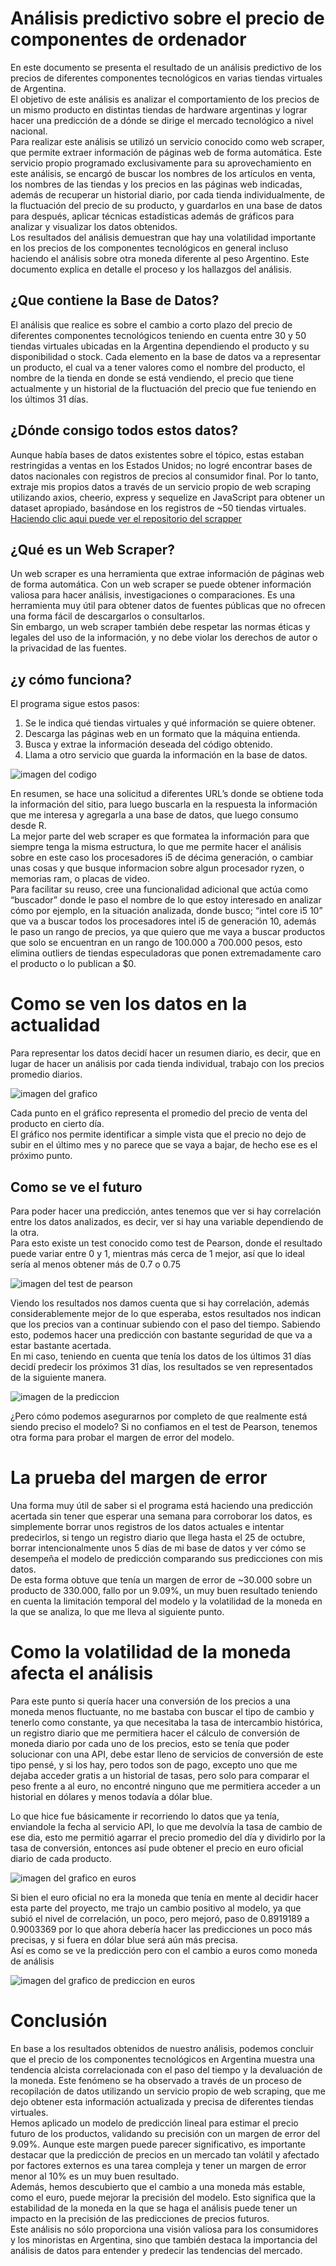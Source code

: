 # Análisis predictivo sobre el precio de componentes de ordenador


En este documento se presenta el resultado de un análisis predictivo de
los precios de diferentes componentes tecnológicos en varias tiendas
virtuales de Argentina. <br>
El objetivo de este análisis es analizar el comportamiento de los precios
de un mismo producto en distintas tiendas de hardware argentinas y
lograr hacer una predicción de a dónde se dirige el mercado tecnológico
a nivel nacional.<br>
Para realizar este análisis se utilizó un servicio conocido como web
scraper, que permite extraer información de páginas web de forma
automática. Este servicio propio programado exclusivamente para su
aprovechamiento en este análisis, se encargó de buscar los nombres de
los artículos en venta, los nombres de las tiendas y los precios en las
páginas web indicadas, además de recuperar un historial diario, por
cada tienda individualmente, de la fluctuación del precio de su producto,
y guardarlos en una base de datos para después, aplicar técnicas
estadísticas además de gráficos para analizar y visualizar los datos
obtenidos.<br>
Los resultados del análisis demuestran que hay una volatilidad
importante en los precios de los componentes tecnológicos en general
incluso haciendo el análisis sobre otra moneda diferente al peso
Argentino. Este documento explica en detalle el proceso y los hallazgos
del análisis.


## ¿Que contiene la Base de Datos?
El análisis que realice es sobre el cambio a corto plazo del precio de
diferentes componentes tecnológicos teniendo en cuenta entre 30 y 50
tiendas virtuales ubicadas en la Argentina dependiendo el producto y su
disponibilidad o stock. Cada elemento en la base de datos va a
representar un producto, el cual va a tener valores como el nombre del
producto, el nombre de la tienda en donde se está vendiendo, el precio
que tiene actualmente y un historial de la fluctuación del precio que fue
teniendo en los últimos 31 días.


## ¿Dónde consigo todos estos datos?
Aunque había bases de datos existentes sobre el tópico, estas estaban
restringidas a ventas en los Estados Unidos; no logré encontrar bases
de datos nacionales con registros de precios al consumidor final. Por lo
tanto, extraje mis propios datos a través de un servicio propio de web
scraping utilizando axios, cheerio, express y sequelize en JavaScript
para obtener un dataset apropiado, basándose en los registros de ~50
tiendas virtuales. [Haciendo clic aqui puede ver el repositorio del scrapper](https://github.com/valentinoarballo/WebScraperAxios)


## ¿Qué es un Web Scraper?
Un web scraper es una herramienta que extrae información de páginas
web de forma automática. Con un web scraper se puede obtener
información valiosa para hacer análisis, investigaciones o comparaciones.
Es una herramienta muy útil para obtener datos de fuentes públicas que no
ofrecen una forma fácil de descargarlos o consultarlos. <br>
Sin embargo, un web scraper también debe respetar las normas éticas y
legales del uso de la información, y no debe violar los derechos de autor o
la privacidad de las fuentes.

## ¿y cómo funciona?
El programa sigue estos pasos:
1. Se le indica qué tiendas virtuales y qué información se quiere obtener.
2. Descarga las páginas web en un formato que la máquina entienda.
3. Busca y extrae la información deseada del código obtenido.
4. Llama a otro servicio que guarda la información en la base de datos.

![imagen del codigo]()

En resumen, se hace una solicitud a diferentes URL’s donde se obtiene
toda la información del sitio, para luego buscarla en la respuesta la
información que me interesa y agregarla a una base de datos, que luego
consumo desde R.<br>
La mejor parte del web scraper es que formatea la información para que
siempre tenga la misma estructura, lo que me permite hacer el análisis
sobre en este caso los procesadores i5 de décima generación, o cambiar
unas cosas y que busque informacion sobre algun procesador ryzen, o
memorias ram, o placas de video.<br>
Para facilitar su reuso, cree una funcionalidad adicional que actúa como
“buscador” donde le paso el nombre de lo que estoy interesado en analizar
cómo por ejemplo, en la situación analizada, donde busco; “intel core i5
10” que va a buscar todos los procesadores intel i5 de generación 10,
además le paso un rango de precios, ya que quiero que me vaya a buscar
productos que solo se encuentran en un rango de 100.000 a 700.000
pesos, esto elimina outliers de tiendas especuladoras que ponen
extremadamente caro el producto o lo publican a $0.


# Como se ven los datos en la actualidad
Para representar los datos decidí hacer un resumen diario, es decir, que
en lugar de hacer un análisis por cada tienda individual, trabajo con los
precios promedio diarios.

![imagen del grafico]()

Cada punto en el gráfico representa el promedio del precio de venta del
producto en cierto día.<br>
El gráfico nos permite identificar a simple vista que el precio no dejo de
subir en el último mes y no parece que se vaya a bajar, de hecho ese es
el próximo punto.

## Como se ve el futuro
Para poder hacer una predicción, antes tenemos que ver si hay
correlación entre los datos analizados, es decir, ver si hay una variable
dependiendo de la otra.<br>
Para esto existe un test conocido como test de Pearson, donde el
resultado puede variar entre 0 y 1, mientras más cerca de 1 mejor, así
que lo ideal sería al menos obtener más de 0.7 o 0.75

![imagen del test de pearson]()

Viendo los resultados nos damos cuenta que si hay correlación, además
considerablemente mejor de lo que esperaba, estos resultados nos
indican que los precios van a continuar subiendo con el paso del tiempo.
Sabiendo esto, podemos hacer una predicción con bastante seguridad
de que va a estar bastante acertada.<br>
En mi caso, teniendo en cuenta que tenía los datos de los últimos 31
días decidí predecir los próximos 31 días, los resultados se ven
representados de la siguiente manera.

![imagen de la prediccion]()

¿Pero cómo podemos asegurarnos por completo de que realmente está
siendo preciso el modelo? Si no confiamos en el test de Pearson,
tenemos otra forma para probar el margen de error del modelo.


# La prueba del margen de error
Una forma muy útil de saber si el programa está haciendo una
predicción acertada sin tener que esperar una semana para corroborar
los datos, es simplemente borrar unos registros de los datos actuales e
intentar predecirlos, si tengo un registro diario que llega hasta el 25 de
octubre, borrar intencionalmente unos 5 días de mi base de datos y ver
cómo se desempeña el modelo de predicción comparando sus
predicciones con mis datos.<br>
De esta forma obtuve que tenía un margen de error de ~30.000 sobre
un producto de 330.000, fallo por un 9.09%, un muy buen resultado
teniendo en cuenta la limitación temporal del modelo y la volatilidad de
la moneda en la que se analiza, lo que me lleva al siguiente punto.


# Como la volatilidad de la moneda afecta el análisis
Para este punto si quería hacer una conversión de los precios a una
moneda menos fluctuante, no me bastaba con buscar el tipo de cambio
y tenerlo como constante, ya que necesitaba la tasa de intercambio
histórica, un registro diario que me permitiera hacer el cálculo de
conversión de moneda diario por cada uno de los precios, esto se tenía
que poder solucionar con una API, debe estar lleno de servicios de
conversión de este tipo pensé, y si los hay, pero todos son de pago,
excepto uno que me dejaba acceder gratis a un historial de tasas, pero
solo para comparar el peso frente a al euro, no encontré ninguno que
me permitiera acceder a un historial en dólares y menos todavía a dólar
blue.

Lo que hice fue básicamente ir recorriendo lo datos que ya tenía,
enviandole la fecha al servicio API, lo que me devolvía la tasa de
cambio de ese dia, esto me permitió agarrar el precio promedio del día y
dividirlo por la tasa de conversión, entonces así pude obtener el precio
en euro oficial diario de cada producto.

![imagen del grafico en euros]()


Si bien el euro oficial no era la moneda que tenía en mente al decidir
hacer esta parte del proyecto, me trajo un cambio positivo al modelo, ya
que subió el nivel de correlación, un poco, pero mejoró, paso de
0.8919189 a 0.9003369 por lo que ahora debería hacer las predicciones
un poco más precisas, y si fuera en dólar blue será aún más precisa.<br>
Así es como se ve la predicción pero con el cambio a euros como
moneda de análisis

![imagen del grafico de prediccion en euros]()


# Conclusión
En base a los resultados obtenidos de nuestro análisis, podemos
concluir que el precio de los componentes tecnológicos en Argentina
muestra una tendencia alcista correlacionada con el paso del tiempo y la
devaluación de la moneda. Este fenómeno se ha observado a través de
un proceso de recopilación de datos utilizando un servicio propio de web
scraping, que me dejo obtener esta información actualizada y precisa
de diferentes tiendas virtuales.<br>
Hemos aplicado un modelo de predicción lineal para estimar el precio
futuro de los productos, validando su precisión con un margen de error
del 9.09%. Aunque este margen puede parecer significativo, es
importante destacar que la predicción de precios en un mercado tan
volátil y afectado por factores externos es una tarea compleja y tener un
margen de error menor al 10% es un muy buen resultado.<br>
Además, hemos descubierto que el cambio a una moneda más estable,
como el euro, puede mejorar la precisión del modelo. Esto significa que
la estabilidad de la moneda en la que se haga el análisis puede tener un
impacto en la precisión de las predicciones de precios futuros.<br>
Este análisis no sólo proporciona una visión valiosa para los
consumidores y los minoristas en Argentina, sino que también destaca
la importancia del análisis de datos para entender y predecir las
tendencias del mercado.

